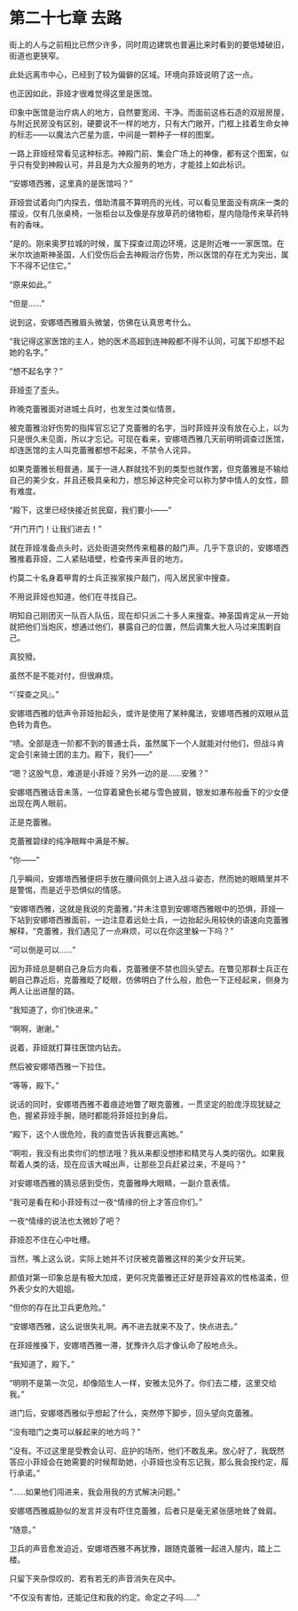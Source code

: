 # 第二十七章 去路

街上的人与之前相比已然少许多，同时周边建筑也普遍比来时看到的要低矮破旧，街道也更狭窄。

此处远离市中心，已经到了较为偏僻的区域。环境向菲娅说明了这一点。

也正因如此，菲娅才很难觉得这里是医馆。

印象中医馆是治疗病人的地方，自然要宽阔、干净。而面前这栋石造的双层房屋，与附近民房没有区别，硬要说不一样的地方，只有大门敞开，门框上挂着生命女神的标志——以魔法六芒星为底，中间是一颗种子一样的图案。

一路上菲娅经常看见这种标志。神殿门前、集会广场上的神像，都有这个图案，似乎只有受到神殿认可，并且是为大众服务的地方，才能挂上如此标识。

“安娜塔西雅，这里真的是医馆吗？”

菲娅尝试着向门内探去，借助清晨不算明亮的光线，可以看见里面没有病床一类的摆设，仅有几张桌椅，一张柜台以及像是存放草药的储物柜，屋内隐隐传来草药特有的香味。

“是的。刚来奥罗拉城的时候，属下探查过周边环境，这是附近唯一一家医馆。在米尔坎迪斯神圣国，人们受伤后会去神殿治疗伤势，所以医馆的存在尤为突出，属下不得不记住它。”

“原来如此。”

“但是……”

说到这，安娜塔西雅眉头微皱，仿佛在认真思考什么。

“我记得这家医馆的主人，她的医术高超到连神殿都不得不认同，可属下却想不起她的名字。”

“想不起名字？”

菲娅歪了歪头。

昨晚克蕾雅面对进城士兵时，也发生过类似情景。

被克蕾雅治好伤势的指挥官忘记了克蕾雅的名字，当时菲娅并没有放在心上，以为只是很久未见面，所以才忘记。可现在看来，安娜塔西雅几天前明明调查过医馆，却连医馆的主人叫克蕾雅都想不起来，不禁令人诧异。

如果克蕾雅长相普通，属于一进人群就找不到的类型也就作罢，但克蕾雅是不输给自己的美少女，并且还极具亲和力，想忘掉这种完全可以称为梦中情人的女性，颇有难度。

“殿下，这里已经快接近贫民窟，我们要小——”

“开门开门！让我们进去！”

就在菲娅准备点头时，远处街道突然传来粗暴的敲门声。几乎下意识的，安娜塔西雅推着菲娅，二人紧贴墙壁，检查传来声音的地方。

约莫二十名身着甲胄的士兵正挨家挨户敲门，闯入居民家中搜查。

不用说菲娅也知道，他们在寻找自己。

明知自己刚团灭一队百人队伍，现在却只派二十多人来搜查。神圣国肯定从一开始就把他们当炮灰，想通过他们，暴露自己的位置，然后调集大批人马过来围剿自己。

真狡猾。

虽然不是不能对付，但很麻烦。

“『探查之风』。”

安娜塔西雅的低声令菲娅抬起头，或许是使用了某种魔法，安娜塔西雅的双眼从蓝色转为青色。

“啧。全部是连一阶都不到的普通士兵，虽然属下一个人就能对付他们，但战斗肯定会引来骑士团的主力。殿下，我们——”

“嗯？这股气息，难道是小菲娅？另外一边的是……安雅？”

安娜塔西雅话音未落，一位穿着黛色长裙与雪色披肩，银发如瀑布般垂下的少女便出现在两人眼前。

正是克蕾雅。

克蕾雅碧绿的纯净眼眸中满是不解。

“你——”

几乎瞬间，安娜塔西雅便把手放在腰间佩剑上进入战斗姿态，然而她的眼睛里并不是警惕，而是近乎恐惧似的情感。

“安娜塔西雅，这就是我说的克蕾雅，”并未注意到安娜塔西雅眼中的恐惧，菲娅一下站到安娜塔西雅面前，一边注意着远处士兵，一边抬起头用较快的语速向克蕾雅解释，“克蕾雅，我们遇见了一点麻烦，可以在你这里躲一下吗？”

“可以倒是可以……”

因为菲娅总是朝自己身后方向看，克蕾雅便不禁也回头望去。在瞥见那群士兵正在朝自己靠近后，克蕾雅眨了眨眼，仿佛明白了什么般，脸色一下正经起来，侧身为两人让出进屋的路。

“我知道了，你们快进来。”

“啊啊，谢谢。”

说着，菲娅就打算往医馆内钻去。

然后被安娜塔西雅一下拉住。

“等等，殿下。”

说话的同时，安娜塔西雅不着痕迹地瞥了眼克蕾雅，一贯坚定的脸庞浮现犹疑之色，握紧菲娅手腕，随时都能将菲娅拉到身后。

“殿下，这个人很危险，我的直觉告诉我要远离她。”

“啊啦，我没有出卖你们的想法哦？我从来都没想掺和精灵与人类的宿仇。如果我帮着人类的话，现在应该大喊出声，让那些卫兵赶紧过来，不是吗？”

对安娜塔西雅的猜忌感到受伤，克蕾雅睁大眼睛，一副介意表情。

“我可是看在和小菲娅有过一夜^情缘的份上才答应你们。”

一夜^情缘的说法也太微妙了吧？

菲娅忍不住在心中吐槽。

当然，嘴上这么说，实际上她并不讨厌被克蕾雅这样的美少女开玩笑。

颜值对第一印象总是有极大加成，更何况克蕾雅还正好是菲娅喜欢的性格温柔，但外表少女的大姐姐。

“但你的存在比卫兵更危险。”

“安娜塔西雅，这么说很失礼啊。再不进去就来不及了，快点进去。”

在菲娅推搡下，安娜塔西雅一滞，犹豫许久后才像认命了般地点头。

“我知道了，殿下。”

“明明不是第一次见，却像陌生人一样，安雅太见外了。你们去二楼，这里交给我。”

进门后，安娜塔西雅似乎想起了什么，突然停下脚步，回头望向克蕾雅。

“没有暗门之类可以躲起来的地方吗？”

“没有。不过这里是受教会认可、庇护的场所，他们不敢乱来。放心好了，我既然答应小菲娅会在她需要的时候帮助她，小菲娅也没有忘记我，那么我会按约定，履行承诺。”

“……如果他们闯进来，我会用我的方式解决问题。”

安娜塔西雅威胁似的发言并没有吓住克蕾雅，后者只是毫无紧张感地耸了耸肩。

“随意。”

卫兵的声音愈发迫近，安娜塔西雅不再犹豫，跟随克蕾雅一起进入屋内，踏上二楼。

只留下夹杂惊叹的、若有若无的声音消失在风中。

“不仅没有害怕，还能记住和我的约定。命定之子吗……”
